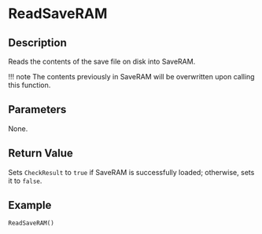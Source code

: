 # ReadSaveRAM

## Description
Reads the contents of the save file on disk into SaveRAM.

!!! note
    The contents previously in SaveRAM will be overwritten upon calling this function.

## Parameters
None.

## Return Value
Sets `CheckResult` to `true` if SaveRAM is successfully loaded; otherwise, sets it to `false`.

## Example
```
ReadSaveRAM()
```